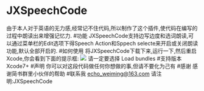 # JXSpeechCode
  由于本人对于英语的无力感,经常记不住代码,所以制作了这个插件,使代码在编写的过程中朗读出来增强记忆力.
#功能
  JXSpeechCode支持边写边度和选词朗读,可以通过菜单栏的Edit选项下得Speech Action和Sppech selecte来开启或关闭朗读功能,默认全部开启的.
#如何使用
  将JXSpeechCode下载下来,运行一下,然后重启Xcode,你会看到下面的提示框:
  ![](http://image95.360doc.com/DownloadImg/2016/02/2801/66782346_2.png)
  请一定要选择 Load bundles
#支持版本
  Xcode7+
#声明
  你可以对这段代码做任何你想做的事,但请不要化为己有
#感谢
  感谢简书群里小伙伴的帮助
#联系我
  echo_weiming@163.com 请注明:JXSpeechCode
